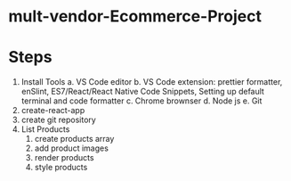 # mult-vendor-Ecommerce-Project

# Steps

1. Install Tools
   a. VS Code editor
   b. VS Code extension: prettier formatter, enSlint, ES7/React/React Native Code Snippets, Setting up default terminal and code formatter
   c. Chrome brownser
   d. Node js
   e. Git
2. create-react-app
3. create git repository
4. List Products
   1. create products array
   2. add product images
   3. render products
   4. style products
